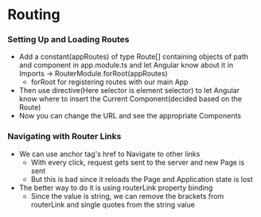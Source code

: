 # Routing

### Setting Up and Loading Routes

* Add a constant(appRoutes) of type Route[] containing objects of path and component in app.module.ts and let Angular know about it in Imports -> RouterModule.forRoot(appRoutes)
  * forRoot for registering routes with our main App
* Then use <router-outlet></router-outlet> directive(Here selector is element selector) to let Angular know where to insert the Current Component(decided based on the Route)
* Now you can change the URL and see the appropriate Components

### Navigating with Router Links

* We can use anchor tag's href to Navigate to other links
  * With every click, request gets sent to the server and new Page is sent
  * But this is bad since it reloads the Page and Application state is lost
* The better way to do it is using routerLink property binding
  * Since the value is string, we can remove the brackets from routerLink and single quotes from the string value
